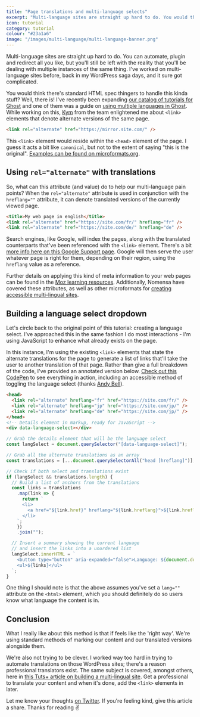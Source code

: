 ```yaml
---
title: "Page translations and multi-language selects"
excerpt: "Multi-language sites are straight up hard to do. You would think there's standard HTML spec stuff to handle this kinda stuff? Well there is!"
icon: tutorial
category: tutorial
colour: "#23a1a6"
image: "/images/multi-language/multi-language-banner.png"
---
```


Multi-language sites are straight up hard to do. You can automate, plugin and redirect all you like, but you'll still be left with the reality that you'll be dealing with multiple instances of the same thing. I've worked on multi-language sites before, back in my WordPress saga days, and it sure got complicated.

You would think there's standard HTML spec thingers to handle this kinda stuff? Well, there is! I've recently been expanding [our catalog of tutorials for Ghost](https://ghost.org/tutorials/) and one of them was a guide on [using multiple languages in Ghost](https://ghost.org/tutorials/multi-language-content/). While working on this, [Kym](https://kymellis.co/) from the team enlightened me about `<link>` elements that denote alternate versions of the same page.

```html
<link rel="alternate" href="https://mirror.site.com/" />
```

This `<link>` element would reside within the `<head>` element of the page. I guess it acts a bit like `canonical`, but not to the extent of saying "this is the original". [Examples can be found on microformats.org](http://microformats.org/wiki/rel-alternate).

## Using `rel="alternate"` with translations

So, what can this attribute (and value) do to help our multi-language pain points? When the `rel="alternate"` attribute is used in conjunction with the `hreflang=""` attribute, it can denote translated versions of the currently viewed page.

```html
<title>My web page in english</title>
<link rel="alternate" href="https://site.com/fr/" hreflang="fr" />
<link rel="alternate" href="https://site.com/de/" hreflang="de" />
```

Search engines, like Google, will index the pages, along with the translated counterparts that've been referenced with the `<link>` element. There's a bit [more info here on this Google Support page](https://support.google.com/webmasters/answer/189077). Google will then serve the user whatever page is right for them, depending on their region, using the `hreflang` value as a reference.

Further details on applying this kind of meta information to your web pages can be found in the [Moz learning resources](https://moz.com/learn/seo/hreflang-tag). Additionally, Nomensa have covered these attributes, as well as other microformats for [creating accessible multi-lingual sites](https://www.nomensa.com/blog/2010/7-tips-for-multi-lingual-website-accessibility).

## Building a language select dropdown

Let's circle back to the original point of this tutorial: creating a language select. I've approached this in the same fashion I do most interactions - I'm using JavaScript to enhance what already exists on the page.

In this instance, I'm using the existing `<link>` elements that state the alternate translations for the page to generate a list of links that'll take the user to another translation of that page. Rather than give a full breakdown of the code, I've provided an annotated version below. [Check out this CodePen](https://codepen.io/daviddarnes/pen/QWwzePz?editors=1010) to see everything in action, including an accessible method of toggling the language select (thanks [Andy Bell](https://hankchizljaw.com/wrote/a-progressive-disclosure-component/)).

```html
<head>
  <link rel="alternate" hreflang="fr" href="https://site.com/fr/" />
  <link rel="alternate" hreflang="jp" href="https://site.com/jp/" />
  <link rel="alternate" hreflang="de" href="https://site.com/jp/" />
</head>
<!-- Details element in markup, ready for JavaScript -->
<div data-language-select></div>
```

```javascript
// Grab the details element that will be the language select
const langSelect = document.querySelector("[data-language-select]");

// Grab all the alternate translations as an array
const translations = [...document.querySelectorAll("head [hreflang]")];

// Check if both select and translations exist
if (langSelect && translations.length) {
  // Build a list of anchors from the translations
  const links = translations
    .map(link => {
      return `
      <li>
        <a href="${link.href}" hreflang="${link.hreflang}">${link.hreflang}</a>
      </li>
    `;
    })
    .join("");

  // Insert a summary showing the current language
  // and insert the links into a unordered list
  langSelect.innerHTML = `
    <button type="button" aria-expanded="false">Language: ${document.documentElement.lang}</button>
    <ul>${links}</ul>
  `;
}
```

One thing I should note is that the above assumes you've set a `lang=""` attribute on the `<html>` element, which you should definitely do so users know what language the content is in.

## Conclusion

What I really like about this method is that if feels like the 'right way'. We're using standard methods of marking our content and our translated versions alongside them.

We're also not trying to be clever. I worked way too hard in trying to automate translations on those WordPress sites; there's a reason professional translators exist. The same subject is covered, amongst others, here in [this Tuts+ article on building a multi-lingual site](https://webdesign.tutsplus.com/articles/tips-for-designing-and-building-a-multilingual-website--cms-24708). Get a professional to translate your content and when it's done, add the `<link>` elements in later.

Let me know your thoughts [on Twitter](https://twitter.com/DavidDarnes/). If you're feeling kind, give this article a share. Thanks for reading ✌️
